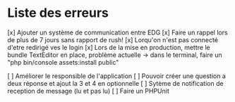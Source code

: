 # Liste des erreurs

[x] Ajouter un système de communication entre EDG
[x] Faire un rappel lors de plus de 7 jours sans rapport de rush!
[x] Lorqu'on n'est pas connecté d'etre redirigé ves le login
[x] Lors de la mise en production, mettre le bundle TextEditor en place, problème actuelle -> dans le terminal, faire un "php bin/console assets:install public"

[ ] Améliorer le responsible de l'application
[ ] Pouvoir créer une question a deux réponse et ajout la 3 et 4 en optionnelle
[ ] Sytème de notification de reception de message (lu et pas lu)
[ ] Faire un PHPUnit